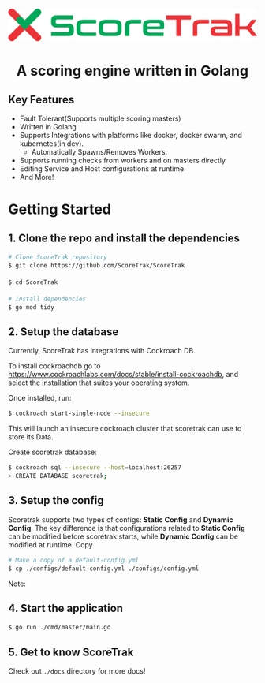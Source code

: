 ![Alt text](./images/logo.svg "Logo")

<h1 align="center">A scoring engine written in Golang</h1>

## Key Features

* Fault Tolerant(Supports multiple scoring masters)
* Written in Golang
* Supports Integrations with platforms like docker, docker swarm, and kubernetes(in dev).
    * Automatically Spawns/Removes Workers.
* Supports running checks from workers and on masters directly
* Editing Service and Host configurations at runtime
* And More!
# Getting Started

## 1. Clone the repo and install the dependencies
```bash
# Clone ScoreTrak repository
$ git clone https://github.com/ScoreTrak/ScoreTrak

$ cd ScoreTrak

# Install dependencies
$ go mod tidy
```


## 2. Setup the database
Currently, ScoreTrak has integrations with Cockroach DB.

To install cockroachdb go to https://www.cockroachlabs.com/docs/stable/install-cockroachdb, and select the installation that suites your operating system.

Once installed, run:
```bash
$ cockroach start-single-node --insecure
```
This will launch an insecure cockroach cluster that scoretrak can use to store its Data.

Create scoretrak database:
```bash
$ cockroach sql --insecure --host=localhost:26257
> CREATE DATABASE scoretrak;
```

## 3. Setup the config
Scoretrak supports two types of configs: **Static Config** and **Dynamic Config**.
The key difference is that configurations related to **Static Config** can be modified before scoretrak starts, while **Dynamic Config** can be modified at runtime.
Copy 
```bash
# Make a copy of a default-config.yml
$ cp ./configs/default-config.yml ./configs/config.yml
```
Note: 

## 4. Start the application
```bash
$ go run ./cmd/master/main.go 
```

## 5. Get to know ScoreTrak

Check out `./docs` directory for more docs!
